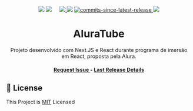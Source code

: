 <div align="center">

  <!----- Badges ----->

  <!-- Watchers -->
  <img src="https://img.shields.io/github/watchers/gupdelf/AluraTube?style=social" /> 
  <!-- LinkedIn -->
  <img src="https://img.shields.io/badge/LinkedIn-0077b5?style=flat-square&logo=linkedin&logoColor=white"/>
  <span>ㅤ</span>
  
  <!-- License -->
  <a href="https://github.com/gupdelf/AluraTube/blob/main/LICENSE" target="_blank">
    <img src="https://img.shields.io/github/license/gupdelf/AluraTube?style=flat-square" />
  </a>
  
  <!-- Issues -->
  <img src="https://img.shields.io/github/issues/gupdelf/AluraTube?style=flat-square" />
  
  <!-- Commits since last release -->
  <a href="https://github.com/gupdelf/AluraTube/releases" target="_blank">
    <img src="https://img.shields.io/github/commits-since/gupdelf/aluratube/latest?style=flat-square" alt="commits-since-latest-release" />
  </a>
  
  <!-- Depolyment state -->
  <a href="https://github.com/gupdelf/AluraTube/deployments/activity_log?environment=Production" target="_blank">
    <img src="https://img.shields.io/github/deployments/gupdelf/aluratube/Production?style=flat-square" />
  </a>
  
<!-------------------------------------------------------->
  
  <!----- Project Board ----->
  
  <h1>AluraTube</h1>
  
  <p>
    Projeto desenvolvido com Next.JS e React durante programa de imersão em React, proposta pela Alura.
  </p>

  <h4>
    <a href="https://github.com/gupdelf/AluraTube/issues/new">
      Request Issue
    </a>
    <span>-</span>
    <a href="https://github.com/gupdelf/AluraTube/releases" target="_blank">
      Last Release Details
    </a>


  </h4>
</div>

<!-------------------------------------------------------->

## 📝 License

This Project is [MIT](./LICENSE) Licensed

<br/>
